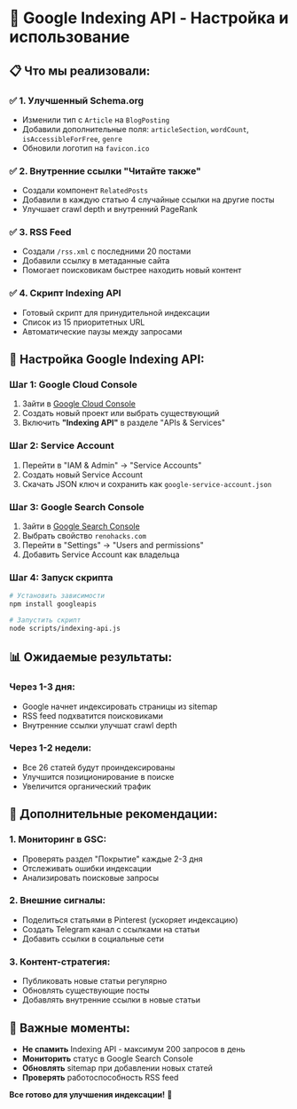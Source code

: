 # 🚀 Google Indexing API - Настройка и использование

## 📋 Что мы реализовали:

### ✅ **1. Улучшенный Schema.org**
- Изменили тип с `Article` на `BlogPosting` 
- Добавили дополнительные поля: `articleSection`, `wordCount`, `isAccessibleForFree`, `genre`
- Обновили логотип на `favicon.ico`

### ✅ **2. Внутренние ссылки "Читайте также"**
- Создали компонент `RelatedPosts` 
- Добавили в каждую статью 4 случайные ссылки на другие посты
- Улучшает crawl depth и внутренний PageRank

### ✅ **3. RSS Feed**
- Создали `/rss.xml` с последними 20 постами
- Добавили ссылку в метаданные сайта
- Помогает поисковикам быстрее находить новый контент

### ✅ **4. Скрипт Indexing API**
- Готовый скрипт для принудительной индексации
- Список из 15 приоритетных URL
- Автоматические паузы между запросами

## 🔧 Настройка Google Indexing API:

### **Шаг 1: Google Cloud Console**
1. Зайти в [Google Cloud Console](https://console.cloud.google.com/)
2. Создать новый проект или выбрать существующий
3. Включить **"Indexing API"** в разделе "APIs & Services"

### **Шаг 2: Service Account**
1. Перейти в "IAM & Admin" → "Service Accounts"
2. Создать новый Service Account
3. Скачать JSON ключ и сохранить как `google-service-account.json`

### **Шаг 3: Google Search Console**
1. Зайти в [Google Search Console](https://search.google.com/search-console)
2. Выбрать свойство `renohacks.com`
3. Перейти в "Settings" → "Users and permissions"
4. Добавить Service Account как владельца

### **Шаг 4: Запуск скрипта**
```bash
# Установить зависимости
npm install googleapis

# Запустить скрипт
node scripts/indexing-api.js
```

## 📊 Ожидаемые результаты:

### **Через 1-3 дня:**
- Google начнет индексировать страницы из sitemap
- RSS feed подхватится поисковиками
- Внутренние ссылки улучшат crawl depth

### **Через 1-2 недели:**
- Все 26 статей будут проиндексированы
- Улучшится позиционирование в поиске
- Увеличится органический трафик

## 🎯 Дополнительные рекомендации:

### **1. Мониторинг в GSC:**
- Проверять раздел "Покрытие" каждые 2-3 дня
- Отслеживать ошибки индексации
- Анализировать поисковые запросы

### **2. Внешние сигналы:**
- Поделиться статьями в Pinterest (ускоряет индексацию)
- Создать Telegram канал с ссылками на статьи
- Добавить ссылки в социальные сети

### **3. Контент-стратегия:**
- Публиковать новые статьи регулярно
- Обновлять существующие посты
- Добавлять внутренние ссылки в новые статьи

## 🚨 Важные моменты:

- **Не спамить** Indexing API - максимум 200 запросов в день
- **Мониторить** статус в Google Search Console
- **Обновлять** sitemap при добавлении новых статей
- **Проверять** работоспособность RSS feed

**Все готово для улучшения индексации!** 🎉
